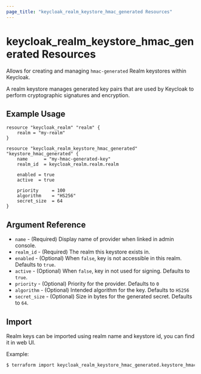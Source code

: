 ```yaml
---
page_title: "keycloak_realm_keystore_hmac_generated Resources"
---
```


# keycloak\_realm\_keystore\_hmac_generated Resources

Allows for creating and managing `hmac-generated` Realm keystores within Keycloak.

A realm keystore manages generated key pairs that are used by Keycloak to perform cryptographic signatures and encryption.

## Example Usage

```hcl
resource "keycloak_realm" "realm" {
	realm = "my-realm"
}

resource "keycloak_realm_keystore_hmac_generated" "keystore_hmac_generated" {
	name      = "my-hmac-generated-key"
	realm_id  = keycloak_realm.realm.realm

	enabled = true
	active  = true

	priority     = 100
	algorithm    = "HS256"
	secret_size  = 64
}
```

## Argument Reference

- `name` - (Required) Display name of provider when linked in admin console.
- `realm_id` - (Required) The realm this keystore exists in.
- `enabled` - (Optional) When `false`, key is not accessible in this realm. Defaults to `true`.
- `active` - (Optional) When `false`, key in not used for signing. Defaults to `true`.
- `priority` - (Optional) Priority for the provider. Defaults to `0`
- `algorithm` - (Optional) Intended algorithm for the key. Defaults to `HS256`
- `secret_size` - (Optional) Size in bytes for the generated secret. Defaults to `64`.

## Import

Realm keys can be imported using realm name and keystore id, you can find it in web UI.

Example:

```bash
$ terraform import keycloak_realm_keystore_hmac_generated.keystore_hmac_generated my-realm/my-realm/618cfba7-49aa-4c09-9a19-2f699b576f0b
```
